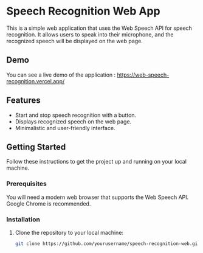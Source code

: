 # Speech Recognition Web App

This is a simple web application that uses the Web Speech API for speech recognition. It allows users to speak into their microphone, and the recognized speech will be displayed on the web page.


## Demo

You can see a live demo of the application : https://web-speech-recognition.vercel.app/

## Features

- Start and stop speech recognition with a button.
- Displays recognized speech on the web page.
- Minimalistic and user-friendly interface.

## Getting Started

Follow these instructions to get the project up and running on your local machine.

### Prerequisites

You will need a modern web browser that supports the Web Speech API. Google Chrome is recommended.

### Installation

1. Clone the repository to your local machine:

   ```bash
   git clone https://github.com/yourusername/speech-recognition-web.git


